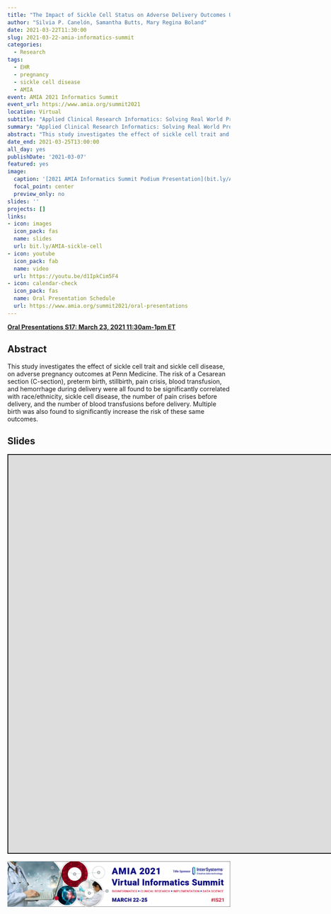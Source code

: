 ```yaml
---
title: "The Impact of Sickle Cell Status on Adverse Delivery Outcomes Using Electronic Health Record Data"
author: "Silvia P. Canelón, Samantha Butts, Mary Regina Boland"
date: 2021-03-22T11:30:00
slug: 2021-03-22-amia-informatics-summit
categories:
  - Research
tags:
  - EHR
  - pregnancy
  - sickle cell disease
  - AMIA
event: AMIA 2021 Informatics Summit
event_url: https://www.amia.org/summit2021
location: Virtual
subtitle: "Applied Clinical Research Informatics: Solving Real World Problems. Oral Presentations S17: March 23, 2021 11:30am-1pm ET"
summary: "Applied Clinical Research Informatics: Solving Real World Problems. Oral Presentations S17: March 23, 2021 11:30am-1pm ET"
abstract: "This study investigates the effect of sickle cell trait and sickle cell disease, on adverse pregnancy outcomes at Penn Medicine. The risk of a Cesarean section (C-section), preterm birth, stillbirth, pain crisis, blood transfusion, and hemorrhage during delivery were all found to be significantly correlated with race/ethnicity, sickle cell disease, the number of pain crises before delivery, and the number of blood transfusions before delivery. Multiple birth was also found to significantly increase the risk of these same outcomes."
date_end: 2021-03-25T13:00:00
all_day: yes
publishDate: '2021-03-07'
featured: yes
image:
  caption: '[2021 AMIA Informatics Summit Podium Presentation](bit.ly/AMIA-sickle-cell)'
  focal_point: center
  preview_only: no
slides: ''
projects: []
links:
- icon: images
  icon_pack: fas
  name: slides
  url: bit.ly/AMIA-sickle-cell
- icon: youtube
  icon_pack: fab
  name: video
  url: https://youtu.be/d1IpkCim5F4
- icon: calendar-check
  icon_pack: fas
  name: Oral Presentation Schedule
  url: https://www.amia.org/summit2021/oral-presentations
---
```


<script src="{{< blogdown/postref >}}index_files/fitvids/fitvids.min.js"></script>

[**Oral Presentations S17: March 23, 2021 11:30am-1pm ET**](https://www.amia.org/summit2021/oral-presentations)

## Abstract

This study investigates the effect of sickle cell trait and sickle cell disease, on adverse pregnancy outcomes at Penn Medicine. The risk of a Cesarean section (C-section), preterm birth, stillbirth, pain crisis, blood transfusion, and hemorrhage during delivery were all found to be significantly correlated with race/ethnicity, sickle cell disease, the number of pain crises before delivery, and the number of blood transfusions before delivery. Multiple birth was also found to significantly increase the risk of these same outcomes.

## Slides

<div class="shareagain" style="min-width:300px;margin:1em auto;">
<iframe src="https://spcanelon.github.io/2021-AMIA-sickle-cell" width="1600" height="900" style="border:2px solid currentColor;" loading="lazy" allowfullscreen></iframe>
<script>fitvids('.shareagain', {players: 'iframe'});</script>
</div>

![Banner for the 2021 AMIA Informatics Summit (March 22-25)](2021-AMIA-IS-banner.jpg)
